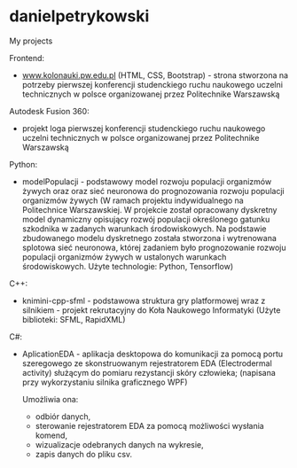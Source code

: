 # danielpetrykowski
My projects

Frontend:
- www.kolonauki.pw.edu.pl   (HTML, CSS, Bootstrap) - strona stworzona na potrzeby pierwszej konferencji studenckiego ruchu naukowego uczelni technicznych w polsce organizowanej przez Politechnike Warszawską

Autodesk Fusion 360:
- projekt loga pierwszej konferencji studenckiego ruchu naukowego uczelni technicznych w polsce organizowanej przez Politechnike Warszawską

Python:
- modelPopulacji - podstawowy model rozwoju populacji organizmów żywych oraz oraz sieć neuronowa do prognozowania rozwoju populacji organizmów żywych (W ramach projektu indywidualnego na Politechnice Warszawskiej. W projekcie został opracowany dyskretny model dynamiczny opisujący rozwój populacji określonego gatunku szkodnika w zadanych warunkach środowiskowych.
Na podstawie zbudowanego modelu dyskretnego została stworzona i wytrenowana splotowa sieć neuronowa, której zadaniem było prognozowanie rozwoju populacji organizmów żywych w ustalonych warunkach środowiskowych. Użyte technologie: Python, Tensorflow)

C++:
- knimini-cpp-sfml - podstawowa struktura gry platformowej wraz z silnikiem - projekt rekrutacyjny do Koła Naukowego Informatyki (Użyte biblioteki: SFML, RapidXML)

C#:
- AplicationEDA - aplikacja desktopowa do komunikacji za pomocą portu szeregowego ze skonstruowanym rejestratorem EDA (Electrodermal activity) służącym do pomiaru rezystancji skóry człowieka; (napisana przy wykorzystaniu silnika graficznego WPF)

    Umożliwia ona:
    - odbiór danych, 
    - sterowanie rejestratorem EDA za pomocą możliwości wysłania komend,
    - wizualizacje odebranych danych na wykresie,
    - zapis danych do pliku csv.
    


